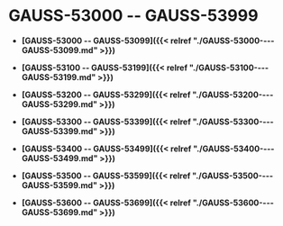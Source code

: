 # GAUSS-53000 -- GAUSS-53999

-   **[GAUSS-53000 -- GAUSS-53099]({{< relref "./GAUSS-53000----GAUSS-53099.md" >}})**

-   **[GAUSS-53100 -- GAUSS-53199]({{< relref "./GAUSS-53100----GAUSS-53199.md" >}})**

-   **[GAUSS-53200 -- GAUSS-53299]({{< relref "./GAUSS-53200----GAUSS-53299.md" >}})**

-   **[GAUSS-53300 -- GAUSS-53399]({{< relref "./GAUSS-53300----GAUSS-53399.md" >}})**

-   **[GAUSS-53400 -- GAUSS-53499]({{< relref "./GAUSS-53400----GAUSS-53499.md" >}})**

-   **[GAUSS-53500 -- GAUSS-53599]({{< relref "./GAUSS-53500----GAUSS-53599.md" >}})**

-   **[GAUSS-53600 -- GAUSS-53699]({{< relref "./GAUSS-53600----GAUSS-53699.md" >}})**
